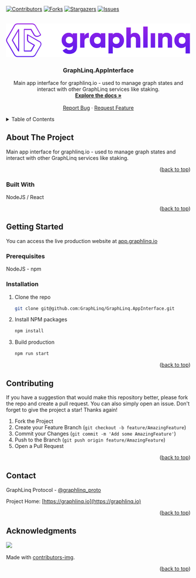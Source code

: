 <!--
*** This README used the Best-README-Template (https://github.com/othneildrew/Best-README-Template).
-->

<a name="readme-top"></a>

<!-- PROJECT SHIELDS -->

[![Contributors][contributors-shield]][contributors-url]
[![Forks][forks-shield]][forks-url]
[![Stargazers][stars-shield]][stars-url]
[![Issues][issues-shield]][issues-url]

<!-- PROJECT LOGO -->
<br />
<div align="center">
  <a href="">
    <img src="img/project-logo-full.png" alt="Logo" width="830">
  </a>

  <h3 align="center">GraphLinq.AppInterface</h3>

  <p align="center">
    Main app interface for graphlinq.io - used to manage graph states and interact with other GraphLinq services like staking.
    <br />
    <a target="_blank" href="https://docs.graphlinq.io"><strong>Explore the docs »</strong></a>
    <br />
    <br />
    <a href="https://github.com/GraphLinq/GraphLinq.AppInterface/issues">Report Bug</a>
    ·
    <a href="https://github.com/GraphLinq/GraphLinq.AppInterface/issues">Request Feature</a>
  </p>
</div>

<!-- TABLE OF CONTENTS -->

<details>
  <summary>Table of Contents</summary>
  <ol>
    <li>
      <a href="#about-the-project">About The Project</a>
      <ul>
        <li><a href="#built-with">Built With</a></li>
      </ul>
    </li>
    <li>
      <a href="#getting-started">Getting Started</a>
      <ul>
        <li><a href="#prerequisites">Prerequisites</a></li>
        <li><a href="#installation">Installation</a></li>
      </ul>
    </li>
    <li><a href="#contributing">Contributing</a></li>
    <li><a href="#contact">Contact</a></li>
    <li><a href="#acknowledgments">Acknowledgments</a></li>
  </ol>
</details>

<!-- ABOUT THE PROJECT -->
## About The Project

Main app interface for graphlinq.io - used to manage graph states and interact with other GraphLinq services like staking.

<p align="right">(<a href="#readme-top">back to top</a>)</p>

### Built With

NodeJS / React

<p align="right">(<a href="#readme-top">back to top</a>)</p>

<!-- GETTING STARTED -->
## Getting Started

You can access the live production website at <a href="https://app.graphlinq.io">app.graphlinq.io</a>


### Prerequisites

NodeJS - npm

### Installation

1. Clone the repo
   ```sh
   git clone git@github.com:GraphLinq/GraphLinq.AppInterface.git
   ```
2. Install NPM packages
   ```sh
   npm install
   ```
3. Build production
   ```sh
   npm run start
   ```

<p align="right">(<a href="#readme-top">back to top</a>)</p>

<!-- CONTRIBUTING -->
## Contributing

If you have a suggestion that would make this repository better, please fork the repo and create a pull request. You can also simply open an issue. Don't forget to give the project a star! Thanks again!

1. Fork the Project
2. Create your Feature Branch (`git checkout -b feature/AmazingFeature`)
3. Commit your Changes (`git commit -m 'Add some AmazingFeature'`)
4. Push to the Branch (`git push origin feature/AmazingFeature`)
5. Open a Pull Request

<p align="right">(<a href="#readme-top">back to top</a>)</p>

<!-- CONTACT -->
## Contact

GraphLinq Protocol - [@graphlinq_proto](https://twitter.com/graphlinq_proto)

Project Home: [https://graphlinq.io](https://graphlinq.io)

<p align="right">(<a href="#readme-top">back to top</a>)</p>

<!-- ACKNOWLEDGMENTS -->
## Acknowledgments

<a href="https://github.com/jrbgit/GraphLinq.AppInterface/graphs/contributors">
  <img src="https://contrib.rocks/image?repo=GraphLinq/GraphLinq.AppInterface" />
</a>

Made with [contributors-img](https://contrib.rocks).

<p align="right">(<a href="#readme-top">back to top</a>)</p>

<!-- MARKDOWN LINKS & IMAGES -->
<!-- https://www.markdownguide.org/basic-syntax/#reference-style-links -->

<!-- GitHub -->
[contributors-shield]: https://img.shields.io/github/contributors/GraphLinq/GraphLinq.Documentation.svg?style=for-the-badge
[contributors-url]: https://github.com/GraphLinq/GraphLinq.AppInterface/graphs/contributors
[forks-shield]: https://img.shields.io/github/forks/GraphLinq/GraphLinq.Documentation.svg?style=for-the-badge
[forks-url]: https://github.com/GraphLinq/GraphLinq.AppInterface/network/members
[stars-shield]: https://img.shields.io/github/stars/GraphLinq/GraphLinq.Documentation.svg?style=for-the-badge
[stars-url]: https://github.com/GraphLinq/GraphLinq.AppInterface/stargazers
[issues-shield]: https://img.shields.io/github/issues/GraphLinq/GraphLinq.Documentation.svg?style=for-the-badge
[issues-url]: https://github.com/GraphLinq/GraphLinq.AppInterface/issues
